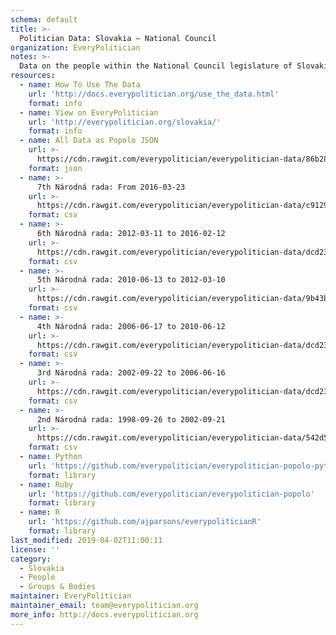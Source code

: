 ```yaml
---
schema: default
title: >-
  Politician Data: Slovakia — National Council
organization: EveryPolitician
notes: >-
  Data on the people within the National Council legislature of Slovakia.
resources:
  - name: How To Use The Data
    url: 'http://docs.everypolitician.org/use_the_data.html'
    format: info
  - name: View on EveryPolitician
    url: 'http://everypolitician.org/slovakia/'
    format: info
  - name: All Data as Popolo JSON
    url: >-
      https://cdn.rawgit.com/everypolitician/everypolitician-data/86b28a90181c17c2a136f3d912befb6de7b103e2/data/Slovakia/National_Council/ep-popolo-v1.0.json
    format: json
  - name: >-
      7th Národná rada: From 2016-03-23
    url: >-
      https://cdn.rawgit.com/everypolitician/everypolitician-data/c9129fd9114417114e431267771dcae4500a22b5/data/Slovakia/National_Council/term-7.csv
    format: csv
  - name: >-
      6th Národná rada: 2012-03-11 to 2016-02-12
    url: >-
      https://cdn.rawgit.com/everypolitician/everypolitician-data/dcd23521b0d33e81c628dd17b1bf4a816d788be2/data/Slovakia/National_Council/term-6.csv
    format: csv
  - name: >-
      5th Národná rada: 2010-06-13 to 2012-03-10
    url: >-
      https://cdn.rawgit.com/everypolitician/everypolitician-data/9b43bbb33e2154350a7fe7168e052a84ca6c4530/data/Slovakia/National_Council/term-5.csv
    format: csv
  - name: >-
      4th Národná rada: 2006-06-17 to 2010-06-12
    url: >-
      https://cdn.rawgit.com/everypolitician/everypolitician-data/dcd23521b0d33e81c628dd17b1bf4a816d788be2/data/Slovakia/National_Council/term-4.csv
    format: csv
  - name: >-
      3rd Národná rada: 2002-09-22 to 2006-06-16
    url: >-
      https://cdn.rawgit.com/everypolitician/everypolitician-data/dcd23521b0d33e81c628dd17b1bf4a816d788be2/data/Slovakia/National_Council/term-3.csv
    format: csv
  - name: >-
      2nd Národná rada: 1998-09-26 to 2002-09-21
    url: >-
      https://cdn.rawgit.com/everypolitician/everypolitician-data/542d56504f71b0e1a857032c58279153a0cc1022/data/Slovakia/National_Council/term-2.csv
    format: csv
  - name: Python
    url: 'https://github.com/everypolitician/everypolitician-popolo-python'
    format: library
  - name: Ruby
    url: 'https://github.com/everypolitician/everypolitician-popolo'
    format: library
  - name: R
    url: 'https://github.com/ajparsons/everypoliticianR'
    format: library
last_modified: 2019-04-02T11:00:11
license: ''
category:
  - Slovakia
  - People
  - Groups & Bodies
maintainer: EveryPolitician
maintainer_email: team@everypolitician.org
more_info: http://docs.everypolitician.org
---
```

